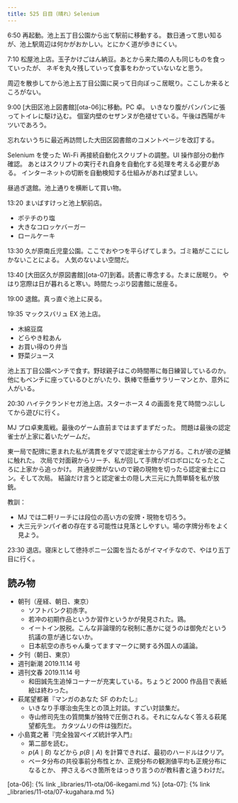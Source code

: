 ```yaml
---
title: 525 日目（晴れ）Selenium
---
```


6:50 再起動。池上五丁目公園から出て駅前に移動する。
数日通って思い知るが、池上駅周辺は何かがおかしい。とにかく道が歩きにくい。

7:10 松屋池上店。玉子かけごはん納豆。あとから来た隣の人も同じものを食っていったが、
ネギを丸々残していって食事をわかっていないなと思う。

周辺を散歩してから池上五丁目公園に戻って日向ぼっこ居眠り。ここしか来るところがない。

9:00 [大田区池上図書館][ota-06]に移動。PC 卓。
いきなり腹がパンパンに張ってトイレに駆け込む。
個室内壁のセザンヌが色褪せている。午後は西陽がキツいであろう。

忘れないうちに最近再訪問した大田区図書館のコメントページを改訂する。

Selenium を使った Wi-Fi 再接続自動化スクリプトの調整。UI 操作部分の動作確認。
あとはスクリプトの実行それ自身を自動化する処理を考える必要がある。
インターネットの切断を自動検知する仕組みがあれば望ましい。

昼過ぎ退館。池上通りを横断して買い物。

13:20 まいばすけっと池上駅前店。

* ポテチのり塩
* 大きなコロッケバーガー
* ロールケーキ

13:30 久が原南丘児童公園。ここでおやつを平らげてしまう。ゴミ箱がここにしかないことによる。
人気のないよい空間だ。

13:40 [大田区久が原図書館][ota-07]到着。読書に専念する。たまに居眠り。
やはり窓際は日が暮れると寒い。時間たっぷり図書館に居座る。

19:00 退館。真っ直ぐ池上に戻る。

19:35 マックスバリュ EX 池上店。

* 木綿豆腐
* どらやき粒あん
* お買い得のり弁当
* 野菜ジュース

池上五丁目公園ベンチで食す。野球親子はこの時間帯に毎日練習しているのか。
他にもベンチに座っているひとがいたり、鉄棒で懸垂サラリーマンとか、意外に人がいる。

20:30 ハイテクランドセガ池上店。スターホース 4 の画面を見て時間つぶししてから遊びに行く。

MJ プロ卓東風戦。最後のゲーム直前まではまずまずだった。
問題は最後の認定雀士が上家に着いたゲームだ。

東一局で配牌に恵まれた私が満貫をダマで認定雀士からアガる。これが彼の逆鱗に触れた。
次局で対面親からリーチ、私が回して手牌がボロボロになったところに上家から追っかけ。
共通安牌がないので親の現物を切ったら認定雀士にロン。そして次局。
結論だけ言うと認定雀士の隠し大三元に九筒単騎を私が放銃。

教訓：

* MJ では二軒リーチには段位の高い方の安牌・現物を切ろう。
* 大三元テンパイ者の存在する可能性は見落としやすい。場の字牌分布をよく見よう。

23:30 退店。寝床として徳持ポニー公園を当たるがイマイチなので、やはり五丁目に行く。

## 読み物

* 朝刊（産経、朝日、東京）
  * ソフトバンク初赤字。
  * 若冲の初期作品というか習作というかが発見された。鶏。
  * イートイン脱税。こんな非論理的な税制に愚かに従うのは御免だという抗議の意が通じないか。
  * 日本航空の赤ちゃん乗ってますマークに関する外国人の議論。
* 夕刊（朝日、東京）
* 週刊新潮 2019.11.14 号
* 週刊文春 2019.11.14 号
  * 和田誠先生追悼コーナーが充実している。ちょうど 2000 作品目で表紙絵は終わった。
* 萩尾望都著『マンガのあなた SF のわたし』
  * いきなり手塚治虫先生との頂上対談。すごい対談集だ。
  * 寺山修司先生の質問集が独特で圧倒される。それになんなく答える萩尾望都先生。
    カタツムリの件は強烈だ。
* 小島寛之著『完全独習ベイズ統計学入門』
  * 第二部を読む。
  * $p(A\mid B)$ などから $p(B\mid A)$ を計算できれば、最初のハードルはクリア。
  * ベータ分布の共役事前分布性とか、正規分布の観測値平均も正規分布になるとか、
    押さえるべき箇所をはっきり言うのが教科書と違うわけだ。

[ota-06]: {% link _libraries/11-ota/06-ikegami.md %}
[ota-07]: {% link _libraries/11-ota/07-kugahara.md %}
